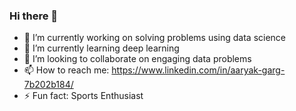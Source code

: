 ### Hi there 👋

- 🔭 I’m currently working on solving problems using data science
- 🌱 I’m currently learning deep learning
- 👯 I’m looking to collaborate on engaging data problems
- 📫 How to reach me: https://www.linkedin.com/in/aaryak-garg-7b202b184/
- ⚡ Fun fact: Sports Enthusiast

